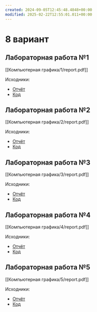 ```yaml
---
created: 2024-09-05T12:45:48.4848+00:00
modified: 2025-02-22T12:55:01.011+00:00
---
```

# 8 вариант
## Лабораторная работа №1
[[Компьютерная графика/1/report.pdf]]

Исходники:
- [Отчёт](https://github.com/IAmProgrammist/lab_materials/tree/main/%D0%9A%D0%BE%D0%BC%D0%BF%D1%8C%D1%8E%D1%82%D0%B5%D1%80%D0%BD%D0%B0%D1%8F%20%D0%B3%D1%80%D0%B0%D1%84%D0%B8%D0%BA%D0%B0/1)
- [Код](https://github.com/IAmProgrammist/comp_graphics/tree/main/lab_1_basics)

## Лабораторная работа №2
[[Компьютерная графика/2/report.pdf]]

Исходники:
- [Отчёт](https://github.com/IAmProgrammist/lab_materials/tree/main/%D0%9A%D0%BE%D0%BC%D0%BF%D1%8C%D1%8E%D1%82%D0%B5%D1%80%D0%BD%D0%B0%D1%8F%20%D0%B3%D1%80%D0%B0%D1%84%D0%B8%D0%BA%D0%B0/2)
- [Код](https://github.com/IAmProgrammist/comp_graphics/tree/main/lab_2_colored_square)

## Лабораторная работа №3
[[Компьютерная графика/3/report.pdf]]

Исходники:
- [Отчёт](https://github.com/IAmProgrammist/lab_materials/tree/main/%D0%9A%D0%BE%D0%BC%D0%BF%D1%8C%D1%8E%D1%82%D0%B5%D1%80%D0%BD%D0%B0%D1%8F%20%D0%B3%D1%80%D0%B0%D1%84%D0%B8%D0%BA%D0%B0/3)
- [Код](https://github.com/IAmProgrammist/comp_graphics/tree/main/lab_3_affine_transfromations)

## Лабораторная работа №4
[[Компьютерная графика/4/report.pdf]]

Исходники:
- [Отчёт](https://github.com/IAmProgrammist/lab_materials/tree/main/%D0%9A%D0%BE%D0%BC%D0%BF%D1%8C%D1%8E%D1%82%D0%B5%D1%80%D0%BD%D0%B0%D1%8F%20%D0%B3%D1%80%D0%B0%D1%84%D0%B8%D0%BA%D0%B0/4)
- [Код](https://github.com/IAmProgrammist/comp_graphics/tree/main/lab_4_affine_3d_simple_cube)
  
## Лабораторная работа №5
[[Компьютерная графика/5/report.pdf]]

Исходники:
- [Отчёт](https://github.com/IAmProgrammist/lab_materials/tree/main/%D0%9A%D0%BE%D0%BC%D0%BF%D1%8C%D1%8E%D1%82%D0%B5%D1%80%D0%BD%D0%B0%D1%8F%20%D0%B3%D1%80%D0%B0%D1%84%D0%B8%D0%BA%D0%B0/5)
- [Код](https://github.com/IAmProgrammist/comp_graphics/tree/main/lab_5_painter_algorithm)
